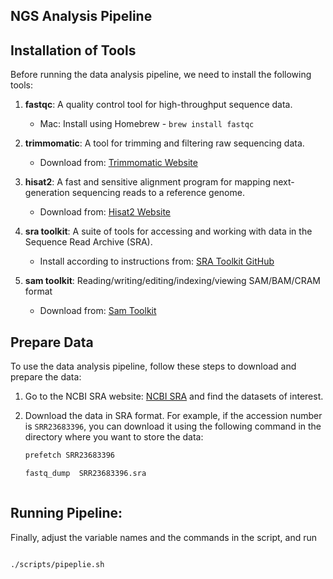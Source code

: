 ## NGS Analysis Pipeline

## Installation of Tools

Before running the data analysis pipeline, we need to install the following tools:

1. **fastqc**: A quality control tool for high-throughput sequence data.

   - Mac: Install using Homebrew - `brew install fastqc`

2. **trimmomatic**: A tool for trimming and filtering raw sequencing data.

   - Download from: [Trimmomatic Website](http://www.usadellab.org/cms/?page=trimmomatic)

3. **hisat2**: A fast and sensitive alignment program for mapping next-generation sequencing reads to a reference genome.

   - Download from: [Hisat2 Website](http://daehwankimlab.github.io/hisat2/download/#version-hisat2-221)

4. **sra toolkit**: A suite of tools for accessing and working with data in the Sequence Read Archive (SRA).

   - Install according to instructions from: [SRA Toolkit GitHub](https://github.com/ncbi/sra-tools)
5. **sam toolkit**:  Reading/writing/editing/indexing/viewing SAM/BAM/CRAM format
    - Download from: [Sam Toolkit](http://www.htslib.org/)

## Prepare Data

To use the data analysis pipeline, follow these steps to download and prepare the data:

1. Go to the NCBI SRA website: [NCBI SRA](https://www.ncbi.nlm.nih.gov/sra/) and find the datasets of interest.

2. Download the data in SRA format. For example, if the accession number is `SRR23683396`, you can download it using the following command in the directory where you want to store the data:

   ```bash
   prefetch SRR23683396

   fastq_dump  SRR23683396.sra



## Running Pipeline: 

Finally,  adjust the variable names and the commands in the script, and run

```bash 

./scripts/pipeplie.sh
